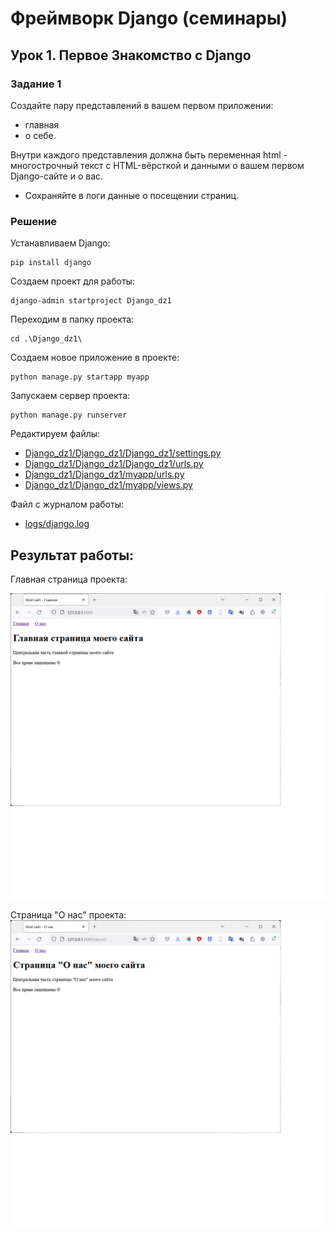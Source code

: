# Фреймворк Django (семинары)
## Урок 1. Первое Знакомство с Django

### Задание 1
Создайте пару представлений в вашем первом приложении:
- главная
- о себе.

Внутри каждого представления должна быть переменная html - многострочный текст с HTML-вёрсткой и данными о вашем первом Django-сайте и о вас.
- Сохраняйте в логи данные о посещении страниц.

### Решение
Устанавливаем Django:

    pip install django

Создаем проект для работы:

    django-admin startproject Django_dz1

Переходим в папку проекта:

    cd .\Django_dz1\

Создаем новое приложение в проекте:

    python manage.py startapp myapp

Запускаем сервер проекта:

    python manage.py runserver

Редактируем файлы:

- [Django_dz1/Django_dz1/Django_dz1/settings.py](blob/main/Django_dz1/Django_dz1/settings.py)
- [Django_dz1/Django_dz1/Django_dz1/urls.py](blob/main/Django_dz1/Django_dz1/urls.py)
- [Django_dz1/Django_dz1/myapp/urls.py](blob/main/Django_dz1/Django_dz1/urls.py)
- [Django_dz1/Django_dz1/myapp/views.py](blob/main/Django_dz1/myapp/views.py)

Файл с журналом работы:
- [logs/django.log](blob/main/Django_dz1/logs/django.log) 

## Результат работы:

Главная страница проекта:

![screen1.png](screen1.png)

Страница "О нас" проекта:
![screen2.png](screen2.png)
